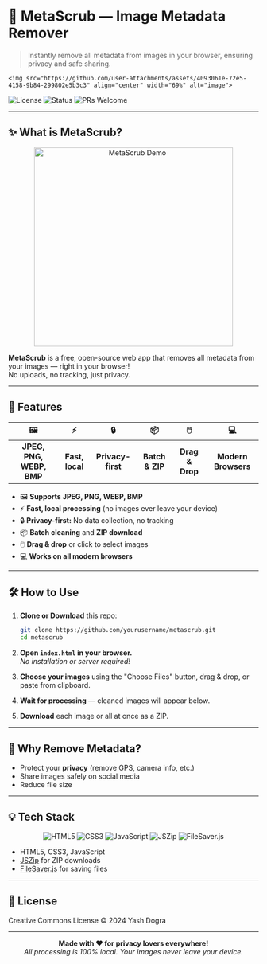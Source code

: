 # 🧼 MetaScrub &mdash; Image Metadata Remover

> Instantly remove all metadata from images in your browser, ensuring privacy and safe sharing.





<p align="center">

    <img src="https://github.com/user-attachments/assets/4093061e-72e5-4158-9b84-299802e5b3c3" align="center" width="69%" alt="image">
  <img src="https://img.shields.io/badge/license-MIT-green.svg" alt="License"/>
  <img src="https://img.shields.io/badge/status-active-brightgreen" alt="Status"/>
  <img src="https://img.shields.io/badge/PRs-welcome-blue" alt="PRs Welcome"/>
</p>

---

## ✨ What is MetaScrub?

<div align="center">
  <img src="https://user-images.githubusercontent.com/placeholder/metascrub-demo.gif" alt="MetaScrub Demo" width="400"/>
</div>

**MetaScrub** is a free, open-source web app that removes all metadata from your images — right in your browser!  
No uploads, no tracking, just privacy.

---

## 🚀 Features

<div align="center">

| 🖼️ | ⚡ | 🔒 | 📦 | 🖱️ | 💻 |
|:-:|:-:|:-:|:-:|:-:|:-:|
| **JPEG, PNG, WEBP, BMP** | **Fast, local** | **Privacy-first** | **Batch & ZIP** | **Drag & Drop** | **Modern Browsers** |

</div>

- 🖼️ **Supports JPEG, PNG, WEBP, BMP**
- ⚡ **Fast, local processing** (no images ever leave your device)
- 🔒 **Privacy-first:** No data collection, no tracking
- 📦 **Batch cleaning** and **ZIP download**
- 🖱️ **Drag & drop** or click to select images
- 💻 **Works on all modern browsers**

---

## 🛠️ How to Use

1. **Clone or Download** this repo:
   ```bash
   git clone https://github.com/yourusername/metascrub.git
   cd metascrub
   ```

2. **Open `index.html` in your browser.**  
   _No installation or server required!_

3. **Choose your images** using the "Choose Files" button, drag & drop, or paste from clipboard.

4. **Wait for processing** — cleaned images will appear below.

5. **Download** each image or all at once as a ZIP.

---

## 🤔 Why Remove Metadata?


- Protect your **privacy** (remove GPS, camera info, etc.)
- Share images safely on social media
- Reduce file size

---

## 💡 Tech Stack

<div align="center">
  <img src="https://img.shields.io/badge/HTML5-E34F26?logo=html5&logoColor=white" alt="HTML5"/>
  <img src="https://img.shields.io/badge/CSS3-1572B6?logo=css3&logoColor=white" alt="CSS3"/>
  <img src="https://img.shields.io/badge/JavaScript-F7DF1E?logo=javascript&logoColor=black" alt="JavaScript"/>
  <img src="https://img.shields.io/badge/JSZip-3.10.1-blue" alt="JSZip"/>
  <img src="https://img.shields.io/badge/FileSaver.js-2.0.5-blue" alt="FileSaver.js"/>
</div>

- HTML5, CSS3, JavaScript
- [JSZip](https://stuk.github.io/jszip/) for ZIP downloads
- [FileSaver.js](https://github.com/eligrey/FileSaver.js/) for saving files

---

## 📝 License

Creative Commons License &copy; 2024 Yash Dogra

---

<p align="center">
  <b>Made with ❤️ for privacy lovers everywhere!</b><br>
  <i>All processing is 100% local. Your images never leave your device.</i>
</p>
